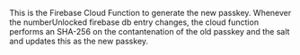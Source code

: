 This is the Firebase Cloud Function to generate the new passkey. Whenever the numberUnlocked firebase db entry changes, the cloud function performs an SHA-256 on the contantenation of the old passkey and the salt and updates this as the new passkey.

